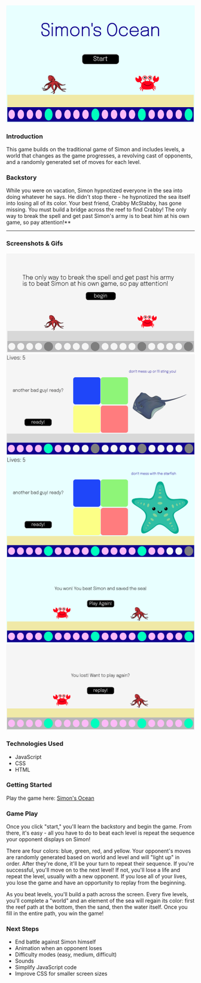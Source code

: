 ![simon start](imgs/simon_start.png)

### Introduction
This game builds on the traditional game of Simon and includes levels, a world that changes as the game progresses, a revolving cast of opponents, and a randomly generated set of moves for each level.  

### Backstory
While you were on vacation, Simon hypnotized everyone in the sea into doing whatever he says. He didn't stop there - he hypnotized the sea itself into losing all of its color. Your best friend, Crabby McStabby, has gone missing. You must build a bridge across the reef to find Crabby! The only way to break the spell and get past Simon's army is to beat him at his own game, so pay attention!**

---

### Screenshots & Gifs
![simon begin](imgs/simon_begin.png)
![simon reef color](imgs/simon_add_reef_color.png)
![simon getting close to end](imgs/simon_getting_close.png)
![simon win](imgs/simon_win.png)
![simon loss](imgs/simon_loss.png)

### Technologies Used
- JavaScript
- CSS
- HTML

### Getting Started
Play the game here: [Simon's Ocean](https://alliedelano.github.io/simons-ocean/)

### Game Play
Once you click "start," you'll learn the backstory and begin the game. From there, it's easy - all you have to do to beat each level is repeat the sequence your opponent displays on Simon! 

There are four colors: blue, green, red, and yellow. Your opponent's moves are randomly generated based on world and level and will "light up" in order. After they're done, it'll be your turn to repeat their sequence. If you're successful, you'll move on to the next level! If not, you'll lose a life and repeat the level, usually with a new opponent. If you lose all of your lives, you lose the game and have an opportunity to replay from the beginning. 

As you beat levels, you'll build a path across the screen. Every five levels, you'll complete a "world" and an element of the sea will regain its color: first the reef path at the bottom, then the sand, then the water itself. Once you fill in the entire path, you win the game! 


### Next Steps
- End battle against Simon himself
- Animation when an opponent loses
- Difficulty modes (easy, medium, difficult)
- Sounds
- Simplify JavaScript code
- Improve CSS for smaller screen sizes
